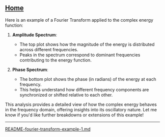 [Home](https://t2m.io/VwvDcuw)
---

Here is an example of a Fourier Transform applied to the complex energy function:

1. **Amplitude Spectrum**:
   - The top plot shows how the magnitude of the energy is distributed across different frequencies.
   - Peaks in the spectrum correspond to dominant frequencies contributing to the energy function.

2. **Phase Spectrum**:
   - The bottom plot shows the phase (in radians) of the energy at each frequency.
   - This helps understand how different frequency components are synchronized or shifted relative to each other.

This analysis provides a detailed view of how the complex energy behaves in the frequency domain, offering insights into its oscillatory nature. Let me know if you'd like further breakdowns or extensions of this example!

---

[README-fourier-transform-example-1.md](https://t2m.io/w9vvTo8)
